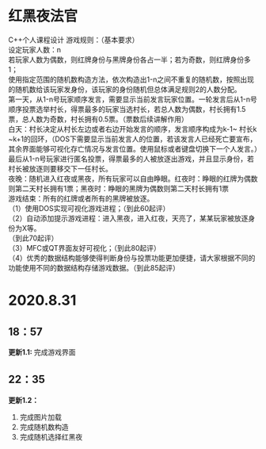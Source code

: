 # 红黑夜法官
C++个人课程设计
游戏规则：（基本要求）  
设定玩家人数：n  
若玩家人数为偶数，则红牌身份与黑牌身份各占一半；若为奇数，则红牌身份多1；  
使用指定范围的随机数构造方法，依次构造出1-n之间不重复的随机数，按照出现的随机数给该玩家发身份，该玩家的身份随机但总体满足规则2的人数分配。  
第一天，从1-n号玩家顺序发言，需要显示当前发言玩家位置。一轮发言后从1-n号顺序投票选举村长，得票最多的玩家当选村长，若总人数为偶数，村长拥有1.5票，总人数为奇数，村长拥有0.5票。（票数后续讲解作用）  
白天：村长决定从村长左边或者右边开始发言的顺序，发言顺序构成为k-1~ 村长k ~k+1的回环，（DOS下需要显示当前发言人的位置，若该发言人已经死亡要宣布，其余界面能够可视化存亡情况与发言位置。使用鼠标或者键盘切换下一个人发言。）最后从1-n号玩家进行匿名投票，得票最多的人被放逐出游戏，并且显示身份，若村长被放逐则要移交下一任村长。  
夜晚：随机进入红夜或黑夜，所有玩家可以自由睁眼。红夜时：睁眼的红牌为偶数则第二天村长拥有1票；黑夜时：睁眼的黑牌为偶数则第二天村长拥有1票  
游戏结束：所有的红牌或者所有的黑牌被放逐。  
（1）使用DOS实现可视化游戏进程；（到此60起评）  
（2）自动添加提示游戏进程：进入黑夜，进入红夜，天亮了，某某玩家被放逐身份为X等。  
（到此70起评）  
（3）MFC或QT界面友好可视化；（到此80起评）  
（4）优秀的数据结构能够使得判断身份与投票功能更加便捷，请大家根据不同的功能使用不同的数据结构存储游戏数据。（到此85起评）  

# 2020.8.31
## 18：57
**更新1.1:** 完成游戏界面
## 22：35
**更新1.2：** 
1. 完成图片加载  
2. 完成随机数构造
3. 完成随机选择红黑夜  
